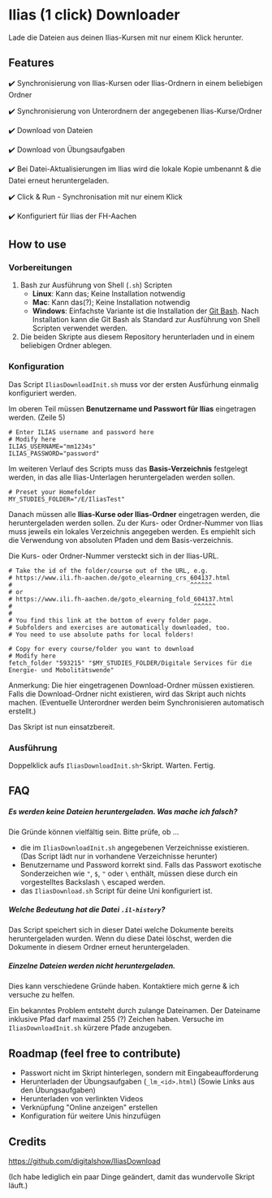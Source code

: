 # Ilias (1 click) Downloader
Lade die Dateien aus deinen Ilias-Kursen mit nur einem Klick herunter.

## Features
:heavy_check_mark: Synchronisierung von Ilias-Kursen oder Ilias-Ordnern in einem beliebigen Ordner

:heavy_check_mark: Synchronisierung von Unterordnern der angegebenen Ilias-Kurse/Ordner

:heavy_check_mark: Download von Dateien

:heavy_check_mark: Download von Übungsaufgaben

:heavy_check_mark: Bei Datei-Aktualisierungen im Ilias wird die lokale Kopie umbenannt & die Datei erneut heruntergeladen.

:heavy_check_mark: Click & Run - Synchronisation mit nur einem Klick

:heavy_check_mark: Konfiguriert für Ilias der FH-Aachen

## How to use
### Vorbereitungen
1. Bash zur Ausführung von Shell (`.sh`) Scripten
   - **Linux**: Kann das; Keine Installation notwendig
   - **Mac**: Kann das(?); Keine Installation notwendig
   - **Windows**: Einfachste Variante ist die Installation der [Git Bash](https://git-scm.com/downloads). Nach Installation kann die Git Bash als Standard zur Ausführung von Shell Scripten verwendet werden. 
2. Die beiden Skripte aus diesem Repository herunterladen und in einem beliebigen Ordner ablegen.

### Konfiguration
Das Script `IliasDownloadInit.sh` muss vor der ersten Ausfürhung einmalig konfiguriert werden.

Im oberen Teil müssen **Benutzername und Passwort für Ilias** eingetragen werden. (Zeile 5)
```shell
# Enter ILIAS username and password here
# Modify here
ILIAS_USERNAME="mm1234s"
ILIAS_PASSWORD="password"
```

Im weiteren Verlauf des Scripts muss das **Basis-Verzeichnis** festgelegt werden, in das alle Ilias-Unterlagen heruntergeladen werden sollen. 
```shell
# Preset your Homefolder
MY_STUDIES_FOLDER="/E/IliasTest"
```

Danach müssen alle **Ilias-Kurse oder Ilias-Ordner** eingetragen werden, die heruntergeladen werden sollen. Zu der Kurs- oder Ordner-Nummer von Ilias muss jeweils ein lokales Verzeichnis angegeben werden. Es empiehlt sich die Verwendung von absoluten Pfaden und dem Basis-verzeichnis. 

Die Kurs- oder Ordner-Nummer versteckt sich in der Ilias-URL.
```shell
# Take the id of the folder/course out of the URL, e.g.
# https://www.ili.fh-aachen.de/goto_elearning_crs_604137.html
#                                                 ^^^^^^
# or
# https://www.ili.fh-aachen.de/goto_elearning_fold_604137.html
#                                                  ^^^^^^
#
# You find this link at the bottom of every folder page.
# Subfolders and exercises are automatically downloaded, too.
# You need to use absolute paths for local folders!

# Copy for every course/folder you want to download
# Modify here
fetch_folder "593215" "$MY_STUDIES_FOLDER/Digitale Services für die Energie- und Mobolitätswende" 
```

Anmerkung: Die hier eingetragenen Download-Ordner müssen existieren. Falls die Download-Ordner nicht existieren, wird das Skript auch nichts machen. (Eventuelle Unterordner werden beim Synchronisieren automatisch erstellt.)

Das Skript ist nun einsatzbereit.

### Ausführung
Doppelklick aufs `IliasDownloadInit.sh`-Skript. Warten. Fertig.


## FAQ
##### Es werden keine Dateien heruntergeladen. Was mache ich falsch?
Die Gründe können vielfältig sein. Bitte prüfe, ob ...
- die im `IliasDownloadInit.sh` angegebenen Verzeichnisse existieren. (Das Script lädt nur in vorhandene Verzeichnisse herunter)
- Benutzername und Password korrekt sind. Falls das Passwort exotische Sonderzeichen wie `"`, `$`, `"` oder `\` enthält, müssen diese durch ein vorgestelltes Backslash `\` escaped werden.
- das `IliasDownload.sh` Script für deine Uni konfiguriert ist.

##### Welche Bedeutung hat die Datei `.il-history`?
Das Script speichert sich in dieser Datei welche Dokumente bereits heruntergeladen wurden. Wenn du diese Datei löschst, werden die Dokumente in diesem Ordner erneut heruntergeladen.

##### Einzelne Dateien werden nicht heruntergeladen.
Dies kann verschiedene Gründe haben. Kontaktiere mich gerne & ich versuche zu helfen.

Ein bekanntes Problem entsteht durch zulange Dateinamen. Der Dateiname inklusive Pfad darf maximal 255 (?) Zeichen haben. Versuche im `IliasDownloadInit.sh` kürzere Pfade anzugeben.

## Roadmap (feel free to contribute)
- Passwort nicht im Skript hinterlegen, sondern mit Eingabeaufforderung
- Herunterladen der Übungsaufgaben (`_lm_<id>.html`) (Sowie Links aus den Übungsaufgaben)
- Herunterladen von verlinkten Videos
- Verknüpfung "Online anzeigen" erstellen
- Konfiguration für weitere Unis hinzufügen


## Credits
https://github.com/digitalshow/IliasDownload

(Ich habe lediglich ein paar Dinge geändert, damit das wundervolle Skript läuft.)
